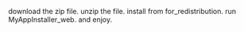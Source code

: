 download the zip file.
unzip the file.
install from for_redistribution.
run MyAppInstaller_web.
and enjoy.
